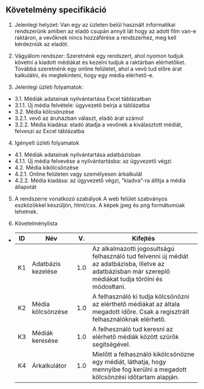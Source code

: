 ## Követelmény specifikáció

1. Jelenlegi helyzet: Van egy az üzleten belül használt informatikai rendszerünk amiben az eladó csupán annyit lát hogy az adott film van-e raktáron, a vevőknek nincs hozzáférése a rendszerhez, meg kell kérdezniük az eladót.


2. Vágyálom rendszer: Szeretnénk egy rendszert, ahol nyomon tudjuk követni a kiadott médiákat és kezelni tudjuk a raktárban elérhetőket. Továbbá szeretnénk egy online felületet, ahol a vevő tud előre árat kalkulálni, és megtekinteni, hogy egy média elérhető-e.


3. Jelenlegi üzleti folyamatok:
  - 3.1. Médiák adatainak nyilvántartása Excel táblázatban
  - 3.1.1. Új média felvétele: ügyvezető beírja a táblázatba
  - 3.2. Média kölcsönzése
  - 3.2.1. vevő az áruházban választ, eladó árat számol
  - 3.2.2. Média kiadása: eladó átadja a vevőnek a kiválasztott médiát, felveszi az Excel táblázatba


4. Igényelt üzleti folyamatok
  - 4.1. Médiák adatainak nyilvántartása adatbázisban
  - 4.1.1. Új média felvevése a nyilvántartásba: az ügyvezető végzi
  - 4.2. Média kikölcsönzése
  - 4.2.1. Online felületen vagy személyesen árkalkulál
  - 4.2.2. Média kiadása: az ügyvezető végzi, “kiadva”-ra állítja a média állapotát


5. A rendszerre vonatkozó szabályok
A web felület szabványos eszközökkel készüljön, html/css. A képek jpeg és png formátumúak lehetnek.


6. Követelménylista
- | ID | Név | V. | Kifejtés |
  | -- | --- | -- | -------- |
  | K1 | Adatbázis kezelése | 1.0 | Az alkalmazotti jogosultságú felhasználó tud felvenni új médiát az adatbázisba, illetve az adatbázisban már szereplő médiákat tudja törölni és módosłtani. |
  | K2 | Média kölcsönzése  | 1.0 | A felhasználó ki tudja kölcsönözni az elérthető médiákat az általa megadott időre. Csak a regisztrált felhasználóknak elérhető. |
  | K3 | Médiák keresése | 1.0 | A felhesználó tud keresni az elérhető médiák között szürők segítségével. |
  | K4 | Árkalkulátor | 1.0 | Mielőtt a felhasználó kikölcsönözne egy médiát, láthatja, hogy mennyibe fog kerülni a megadott kölcsönzési időtartam alapján. |

  
  
